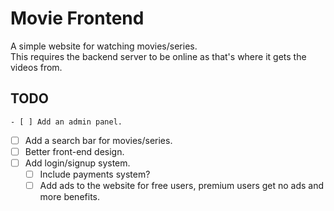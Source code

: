 # Movie Frontend
A simple website for watching movies/series.  
This requires the backend server to be online as that's where it gets the videos from.

## TODO
	- [ ] Add an admin panel.
  - [ ] Add a search bar for movies/series.
  - [ ] Better front-end design.
  - [ ] Add login/signup system.
    - [ ] Include payments system?
    - [ ] Add ads to the website for free users, premium users get no ads and more benefits.